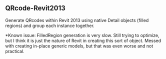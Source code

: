 ﻿QRcode-Revit2013
----------------

Generate QRcodes within Revit 2013 using native Detail objects (filled regions) and group each instance together.

*Known issue: FilledRegion generation is very slow. Still trying to optimize, but I think it is just the nature of Revit in creating this sort of object. Messed with creating in-place generic models, but that was even worse and not practical.